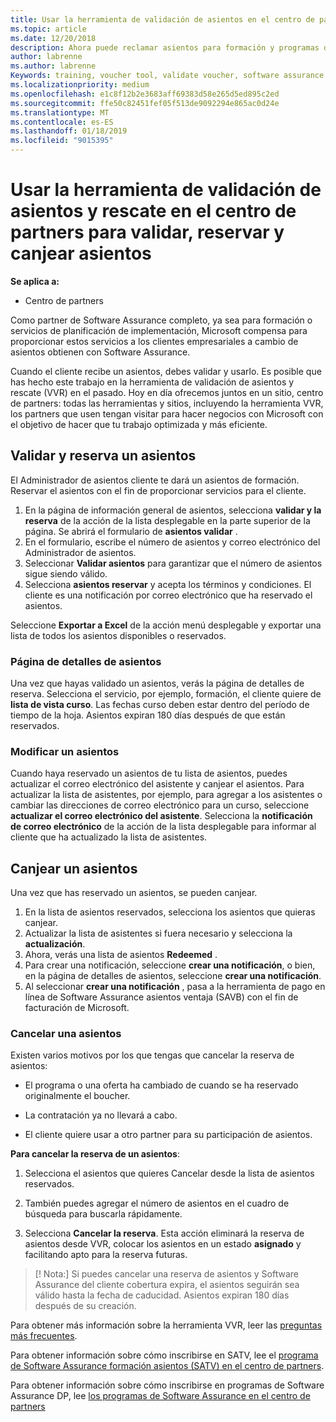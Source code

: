 ```yaml
---
title: Usar la herramienta de validación de asientos en el centro de partners para formación y otros asientos | El centro de partners
ms.topic: article
ms.date: 12/20/2018
description: Ahora puede reclamar asientos para formación y programas de software assurance en el centro de partners
author: labrenne
ms.author: labrenne
Keywords: training, voucher tool, validate voucher, software assurance claims, DPS, SATV
ms.localizationpriority: medium
ms.openlocfilehash: e1c8f12b2e3683aff69383d58e265d5ed895c2ed
ms.sourcegitcommit: ffe50c82451fef05f513de9092294e865ac0d24e
ms.translationtype: MT
ms.contentlocale: es-ES
ms.lasthandoff: 01/18/2019
ms.locfileid: "9015395"
---
```

# <a name="use-the-voucher-validation-and-redemption-tool-in-partner-center-to-validate-reserve-and-redeem-vouchers"></a>Usar la herramienta de validación de asientos y rescate en el centro de partners para validar, reservar y canjear asientos 

**Se aplica a:**

- Centro de partners

Como partner de Software Assurance completo, ya sea para formación o servicios de planificación de implementación, Microsoft compensa para proporcionar estos servicios a los clientes empresariales a cambio de asientos obtienen con Software Assurance.

Cuando el cliente recibe un asientos, debes validar y usarlo. Es posible que has hecho este trabajo en la herramienta de validación de asientos y rescate (VVR) en el pasado. Hoy en día ofrecemos juntos en un sitio, centro de partners: todas las herramientas y sitios, incluyendo la herramienta VVR, los partners que usen tengan visitar para hacer negocios con Microsoft con el objetivo de hacer que tu trabajo optimizada y más eficiente.

## <a name="validate-and-reserve-a-voucher"></a>Validar y reserva un asientos

El Administrador de asientos cliente te dará un asientos de formación. Reservar el asientos con el fin de proporcionar servicios para el cliente.

1. En la página de información general de asientos, selecciona **validar y la reserva** de la acción de la lista desplegable en la parte superior de la página. Se abrirá el formulario de **asientos validar** .
2. En el formulario, escribe el número de asientos y correo electrónico del Administrador de asientos.
3. Seleccionar **Validar asientos** para garantizar que el número de asientos sigue siendo válido.
4. Selecciona **asientos reservar** y acepta los términos y condiciones. El cliente es una notificación por correo electrónico que ha reservado el asientos.

Seleccione **Exportar a Excel** de la acción menú desplegable y exportar una lista de todos los asientos disponibles o reservados.

### <a name="voucher-details-page"></a>Página de detalles de asientos

Una vez que hayas validado un asientos, verás la página de detalles de reserva. Selecciona el servicio, por ejemplo, formación, el cliente quiere de **lista de vista curso**.
Las fechas curso deben estar dentro del período de tiempo de la hoja. Asientos expiran 180 días después de que están reservados.

### <a name="modify-a-voucher"></a>Modificar un asientos

Cuando haya reservado un asientos de tu lista de asientos, puedes actualizar el correo electrónico del asistente y canjear el asientos. Para actualizar la lista de asistentes, por ejemplo, para agregar a los asistentes o cambiar las direcciones de correo electrónico para un curso, seleccione **actualizar el correo electrónico del asistente**. Selecciona la **notificación de correo electrónico** de la acción de la lista desplegable para informar al cliente que ha actualizado la lista de asistentes.

## <a name="redeem-a-voucher"></a>Canjear un asientos

Una vez que has reservado un asientos, se pueden canjear. 
1. En la lista de asientos reservados, selecciona los asientos que quieras canjear. 
2. Actualizar la lista de asistentes si fuera necesario y selecciona la **actualización**.
3. Ahora, verás una lista de asientos **Redeemed** .
4. Para crear una notificación, seleccione **crear una notificación**, o bien, en la página de detalles de asientos, seleccione **crear una notificación**.
5. Al seleccionar **crear una notificación** , pasa a la herramienta de pago en línea de Software Assurance asientos ventaja (SAVB) con el fin de facturación de Microsoft.


### <a name="cancel-a-voucher"></a>Cancelar una asientos

Existen varios motivos por los que tengas que cancelar la reserva de asientos:

- El programa o una oferta ha cambiado de cuando se ha reservado originalmente el boucher.

- La contratación ya no llevará a cabo.

- El cliente quiere usar a otro partner para su participación de asientos.

**Para cancelar la reserva de un asientos**:

1. Selecciona el asientos que quieres Cancelar desde la lista de asientos reservados.

2. También puedes agregar el número de asientos en el cuadro de búsqueda para buscarla rápidamente. 

3. Selecciona **Cancelar la reserva**. Esta acción eliminará la reserva de asientos desde VVR, colocar los asientos en un estado **asignado** y facilitando apto para la reserva futuras.

>[! Nota:] Si puedes cancelar una reserva de asientos y Software Assurance del cliente cobertura expira, el asientos seguirán sea válido hasta la fecha de caducidad. Asientos expiran 180 días después de su creación.

Para obtener más información sobre la herramienta VVR, leer las [preguntas más frecuentes](vvr-faq.md).

Para obtener información sobre cómo inscribirse en SATV, lee el [programa de Software Assurance formación asientos (SATV) en el centro de partners](software-assurance-satv.md).

Para obtener información sobre cómo inscribirse en programas de Software Assurance DP, lee [los programas de Software Assurance en el centro de partners](software-assurance-dps.md)

